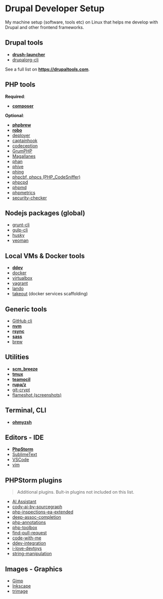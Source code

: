 # Drupal Developer Setup

My machine setup (software, tools etc) on Linux that helps me develop with Drupal and other frontend frameworks.

## Drupal tools

- [**drush-launcher**](https://github.com/drush-ops/drush-launcher)
- [drupalorg-cli](https://github.com/mglaman/drupalorg-cli)

See a full list on **https://drupaltools.com**.

## PHP tools

**Required**:

- [**composer**](https://getcomposer.org)

**Optional**:

- [**phpbrew**](https://github.com/phpbrew/phpbrew)
- [**robo**](https://robo.li)
- [deployer](https://deployer.org)
- [captainhook](https://github.com/captainhookphp/captainhook)
- [codeception](https://github.com/codeception/codeception)
- [GrumPHP](https://github.com/phpro/grumphp)
- [Magallanes](https://github.com/andres-montanez/Magallanes)
- [phan](https://github.com/phan/phan)
- [phive](https://github.com/phar-io/phive)
- [phing](https://www.phing.info)
- [phpcbf, phpcs (PHP_CodeSniffer)](https://github.com/squizlabs/PHP_CodeSniffer)
- [phpcpd](https://github.com/sebastianbergmann/phpcpd)
- [phpmd](https://phpmd.org)
- [phpmetrics](https://github.com/phpmetrics/PhpMetrics)
- [security-checker](https://github.com/enlightn/security-checker)

## Nodejs packages (global)

- [grunt-cli](https://gruntjs.com)
- [gulp-cli](https://gulpjs.com)
- [husky](https://github.com/typicode/husky)
- [yeoman](https://yeoman.io)

## Local VMs & Docker tools

- [**ddev**](https://ddev.readthedocs.io)
- [docker](https://docs.docker.com)
- [virtualbox](https://www.virtualbox.org)
- [vagrant](https://www.vagrantup.com)
- [lando](https://docs.lando.dev)
- [takeout](https://github.com/tighten/takeout) (docker services scaffolding)

## Generic tools

- [GitHub cli](https://cli.github.com/)
- [**nvm**](https://github.com/nvm-sh/nvm)
- [**rsync**](https://rsync.samba.org)
- [**sass**](https://sass-lang.com)
- [brew](https://brew.sh)

## Utilities

- [**scm_breeze**](https://github.com/scmbreeze/scm_breeze)
- [**tmux**](https://github.com/tmux/tmux)
- [**teamocil**](https://github.com/remi/teamocil)
- [**rupa/z**](https://github.com/rupa/z)
- [git-crypt](https://github.com/AGWA/git-crypt)
- [flameshot (screenshots)](https://flameshot.org)

## Terminal, CLI

- [**ohmyzsh**](https://ohmyz.sh)

## Editors - IDE

- [**PhpStorm**](https://www.jetbrains.com/phpstorm)
- [SublimeText](https://www.sublimetext.com)
- [VSCode](https://code.visualstudio.com)
- [vim](https://www.vim.org)

## PHPStorm plugins

> Additional plugins. Bult-in plugins not included on this list.

- [AI Assistant](https://plugins.jetbrains.com/plugin/22282-ai-assistant)
- [cody-ai-by-sourcegraph](https://plugins.jetbrains.com/plugin/9682-cody-ai-by-sourcegraph)
- [php-inspections-ea-extended](https://plugins.jetbrains.com/plugin/7622-php-inspections-ea-extended-)
- [deep-assoc-completion](https://plugins.jetbrains.com/plugin/9927-deep-assoc-completion)
- [php-annotations](https://plugins.jetbrains.com/plugin/7320-php-annotations)
- [php-toolbox](https://plugins.jetbrains.com/plugin/8133-php-toolbox)
- [find-pull-request](https://plugins.jetbrains.com/plugin/8262-find-pull-request)
- [code-with-me](https://plugins.jetbrains.com/plugin/14896-code-with-me)
- [ddev-integration](https://plugins.jetbrains.com/plugin/18813-ddev-integration)
- [i-love-devtoys](https://plugins.jetbrains.com/plugin/20198-i-love-devtoys)
- [string-manipulation](https://plugins.jetbrains.com/plugin/2162-string-manipulation)

## Images - Graphics

- [Gimp](https://www.gimp.org)
- [Inkscape](https://inkscape.org)
- [trimage](https://trimage.org)
